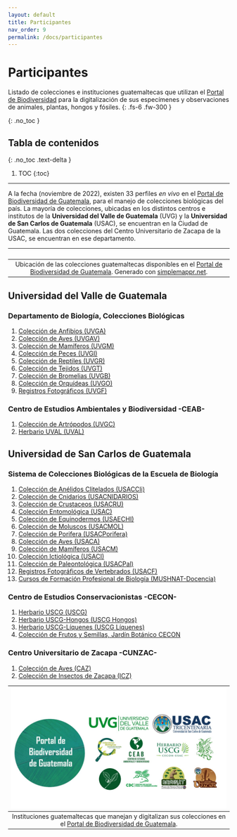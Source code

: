 ```yaml
---
layout: default
title: Participantes
nav_order: 9
permalink: /docs/participantes
---
```



# Participantes 

Listado de colecciones e instituciones guatemaltecas que utilizan el [Portal de Biodiversidad](https://biodiversidad.gt) para la digitalización de sus especímenes y observaciones de animales, plantas, hongos y fósiles.
{: .fs-6 .fw-300 }


{: .no_toc }

## Tabla de contenidos
{: .no_toc .text-delta }

1. TOC
{:toc}

---

A la fecha (noviembre de 2022), existen 33 perfiles _en vivo_ en el [Portal de Biodiversidad de Guatemala](https://biodiversidad.gt), para el manejo de colecciones biológicas del país. La mayoría de colecciones, ubicadas en los distintos centros e institutos de la **Universidad del Valle de Guatemala** (UVG) y la **Universidad de San Carlos de Guatemala** (USAC), se encuentran en la Ciudad de Guatemala. Las dos colecciones del Centro Universitario de Zacapa de la USAC, se encuentran en ese departamento.


| <img src="https://www.simplemappr.net/map/19286" alt="" />| 
|:--:| 
|Ubicación de las colecciones guatemaltecas disponibles en el [Portal de Biodiversidad de Guatemala](https://biodiversidad.gt). Generado con [simplemappr.net](simplemappr.net).|

## Universidad del Valle de Guatemala

### Departamento de Biología, Colecciones Biológicas 

1. [Colección de Anfibios (UVGA)](https://biodiversidad.gt/portal/collections/misc/collprofiles.php?collid=3)
2. [Colección de Aves (UVGAV)](https://biodiversidad.gt/portal/collections/misc/collprofiles.php?collid=2)
3. [Colección de Mamíferos (UVGM)](https://biodiversidad.gt/portal/collections/misc/collprofiles.php?collid=4)
4. [Colección de Peces (UVGI)](https://biodiversidad.gt/portal/collections/misc/collprofiles.php?collid=5)
5. [Colección de Reptiles (UVGR)](https://biodiversidad.gt/portal/collections/misc/collprofiles.php?collid=6)
6.  [Colección de Tejidos (UVGT)](https://biodiversidad.gt/portal/collections/misc/collprofiles.php?collid=81) 
7.  [Colección de Bromelias (UVGB)](https://biodiversidad.gt/portal/collections/misc/collprofiles.php?collid=104) 
8.  [Colección de Orquídeas (UVGO)](https://biodiversidad.gt/portal/collections/misc/collprofiles.php?collid=22) 
9.  [Registros Fotográficos (UVGF)](https://biodiversidad.gt/portal/collections/misc/collprofiles.php?collid=7) 

### Centro de Estudios Ambientales y Biodiversidad -CEAB-

1. [Colección de Artrópodos (UVGC)](https://biodiversidad.gt/portal/collections/misc/collprofiles.php?collid=16)
2. [Herbario UVAL (UVAL)](https://biodiversidad.gt/portal/collections/misc/collprofiles.php?collid=19)

## Universidad de San Carlos de Guatemala

### Sistema de Colecciones Biológicas de la Escuela de Biología

1. [Colección de Anélidos Clitelados (USACCli)](https://biodiversidad.gt/portal/collections/misc/collprofiles.php?collid=110)
2. [Colección de Cnidarios (USACNIDARIOS)](https://biodiversidad.gt/portal/collections/misc/collprofiles.php?collid=73)
3. [Colección de Crustaceos (USACRU)](https://biodiversidad.gt/portal/collections/misc/collprofiles.php?collid=72)
4. [Colección Entomológica (USAC)](https://biodiversidad.gt/portal/collections/misc/collprofiles.php?collid=17)
5. [Colección de Equinodermos (USAECHI)](https://biodiversidad.gt/portal/collections/misc/collprofiles.php?collid=74)
6. [Colección de Moluscos (USACMOL)](https://biodiversidad.gt/portal/collections/misc/collprofiles.php?collid=26)
7. [Colección de Porifera (USACPorifera)](https://biodiversidad.gt/portal/collections/misc/collprofiles.php?collid=75)
8. [Colección de Aves (USACA)](https://biodiversidad.gt/portal/collections/misc/collprofiles.php?collid=9)
9. [Colección de Mamíferos (USACM)](https://biodiversidad.gt/portal/collections/misc/collprofiles.php?collid=1)
10. [Colección Ictiológica (USACI)](https://biodiversidad.gt/portal/collections/misc/collprofiles.php?collid=10)
11. [Colección de Paleontológica (USACPal)](https://biodiversidad.gt/portal/collections/misc/collprofiles.php?collid=50)
12. [Registros Fotográficos de Vertebrados (USACF)](https://biodiversidad.gt/portal/collections/misc/collprofiles.php?collid=8)
13. [Cursos de Formación Profesional de Biología (MUSHNAT-Docencia)](https://biodiversidad.gt/portal/collections/misc/collprofiles.php?collid=96)
 
### Centro de Estudios Conservacionistas -CECON-

1. [Herbario USCG (USCG)](https://biodiversidad.gt/portal/collections/misc/collprofiles.php?collid=21)
2. [Herbario USCG-Hongos (USCG Hongos)](https://biodiversidad.gt/portal/collections/misc/collprofiles.php?collid=69)
3. [Herbario USCG-Líquenes (USCG Líquenes)](https://biodiversidad.gt/portal/collections/misc/collprofiles.php?collid=91)
4. [Colección de Frutos y Semillas, Jardín Botánico CECON](https://biodiversidad.gt/portal/collections/misc/collprofiles.php?collid=117)

### Centro Universitario de Zacapa -CUNZAC-

1. [Colección de Aves (CAZ)](https://biodiversidad.gt/portal/collections/misc/collprofiles.php?collid=49)
2. [Colección de Insectos de Zacapa (ICZ)](https://biodiversidad.gt/portal/collections/misc/collprofiles.php?collid=43)

| [<img src="https://github.com/GuatemalaPortal/guatemalaportal.github.io/blob/main/static/portal/Slide1.JPG?raw=true" alt="Participantes">](https://serv.biokic.asu.edu/ecdysis/collections/individual/index.php?occid=650093) | 
|:--:| 
|Instituciones guatemaltecas que manejan y digitalizan sus colecciones en el [Portal de Biodiversidad de Guatemala](https://biodiversidad.gt).|
